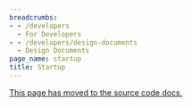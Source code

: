 ```yaml
---
breadcrumbs:
- - /developers
  - For Developers
- - /developers/design-documents
  - Design Documents
page_name: startup
title: Startup
---
```


[This page has moved to the source code
docs.](https://chromium.googlesource.com/chromium/src/+/HEAD/docs/design/startup.md)